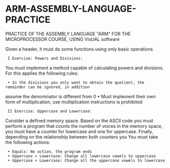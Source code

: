 # ARM-ASSEMBLY-LANGUAGE-PRACTICE
PRACTICE OF THE ASSEMBLY LANGUAGE "ARM" FOR THE MICROPROCESSOR COURSE, USING VisUAL software

Given a header, it must do some functions using only basic operations


     I Exercise: Powers and Divisions:

You must implement a method capable of calculating powers and divisions. For this applies
the following rules:

     • In the divisions you only want to obtain the quotient, the remainder can be ignored, in addition
assume the denominator is different from 0
     • Must implement their own form of multiplication, use multiplication instructions is prohibited
     
     
     II Exercise: Uppercase and Lowercase:
     
Consider a defined memory space. Based on the ASCII code you must perform a
program that counts the number of voices in the memory space, you must have a counter for
lowercase and one for uppercase. Finally, depending on the relationship between both counters you
You must take the following actions:

     • Equals: No action, the program ends
     • Uppercase > Lowercase: Change all lowercase vowels to uppercase
     • Uppercase < Lowercase: Change all the uppercase vowels to lowercase
